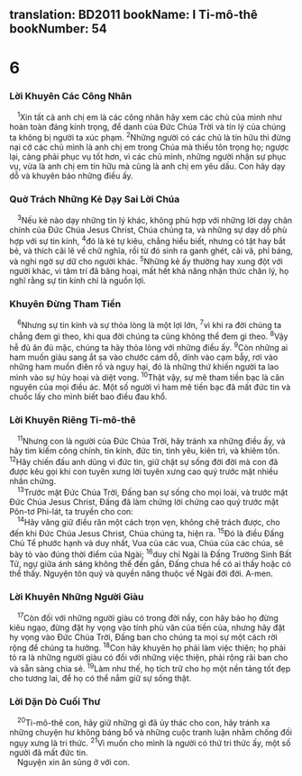translation: BD2011
bookName: I Ti-mô-thê 
bookNumber: 54
-------

<div class="title"><h1>6</h1><h3>Lời Khuyên Các Công Nhân</h3></div>
<span class="verse 1ti_6_1"> <sup>1</sup>Xin tất cả anh chị em là các công nhân hãy xem các chủ của mình như hoàn toàn đáng kính trọng, để danh của Ðức Chúa Trời và tín lý của chúng ta không bị người ta xúc phạm. </span>
<span class="verse 1ti_6_2"><sup>2</sup>Những người có các chủ là tín hữu thì đừng nại cớ các chủ mình là anh chị em trong Chúa mà thiếu tôn trọng họ; ngược lại, càng phải phục vụ tốt hơn, vì các chủ mình, những người nhận sự phục vụ, vừa là anh chị em tín hữu mà cũng là anh chị em yêu dấu. Con hãy dạy dỗ và khuyên bảo những điều ấy.<br/></span>
<div class="title"><h3>Quở Trách Những Kẻ Dạy Sai Lời Chúa</h3></div>
<span class="verse 1ti_6_3"> <sup>3</sup>Nếu kẻ nào dạy những tín lý khác, không phù hợp với những lời dạy chân chính của Ðức Chúa Jesus Christ, Chúa chúng ta, và những sự dạy dỗ phù hợp với sự tin kính, </span>
<span class="verse 1ti_6_4"><sup>4</sup>đó là kẻ tự kiêu, chẳng hiểu biết, nhưng có tật hay bắt bẻ, và thích cãi lẽ về chữ nghĩa, rồi từ đó sinh ra ganh ghét, cãi vã, phỉ báng, và nghi ngờ sự dữ cho người khác. </span>
<span class="verse 1ti_6_5"><sup>5</sup>Những kẻ ấy thường hay xung đột với người khác, vì tâm trí đã băng hoại, mất hết khả năng nhận thức chân lý, họ nghĩ rằng sự tin kính chỉ là nguồn lợi.<br/></span>
<div class="title"><h3>Khuyên Ðừng Tham Tiền</h3></div>
<span class="verse 1ti_6_6"> <sup>6</sup>Nhưng sự tin kính và sự thỏa lòng là một lợi lớn, </span>
<span class="verse 1ti_6_7"><sup>7</sup>vì khi ra đời chúng ta chẳng đem gì theo, khi qua đời chúng ta cũng không thể đem gì theo. </span>
<span class="verse 1ti_6_8"><sup>8</sup>Vậy hễ đủ ăn đủ mặc, chúng ta hãy thỏa lòng với những điều ấy. </span>
<span class="verse 1ti_6_9"><sup>9</sup>Còn những ai ham muốn giàu sang ắt sa vào chước cám dỗ, dính vào cạm bẫy, rơi vào những ham muốn điên rồ và nguy hại, đó là những thứ khiến người ta lao mình vào sự hủy hoại và diệt vong. </span>
<span class="verse 1ti_6_10"><sup>10</sup>Thật vậy, sự mê tham tiền bạc là căn nguyên của mọi điều ác. Một số người vì ham mê tiền bạc đã mất đức tin và chuốc lấy cho mình biết bao điều đau khổ.<br/></span>
<div class="title"><h3>Lời Khuyên Riêng Ti-mô-thê</h3></div>
<span class="verse 1ti_6_11"> <sup>11</sup>Nhưng con là người của Ðức Chúa Trời, hãy tránh xa những điều ấy, và hãy tìm kiếm công chính, tin kính, đức tin, tình yêu, kiên trì, và khiêm tốn. </span>
<span class="verse 1ti_6_12"><sup>12</sup>Hãy chiến đấu anh dũng vì đức tin, giữ chặt sự sống đời đời mà con đã được kêu gọi khi con tuyên xưng lời tuyên xưng cao quý trước mặt nhiều nhân chứng.<br/></span>
<span class="verse 1ti_6_13"> <sup>13</sup>Trước mặt Ðức Chúa Trời, Ðấng ban sự sống cho mọi loài, và trước mặt Ðức Chúa Jesus Christ, Ðấng đã làm chứng lời chứng cao quý trước mặt Pôn-tơ Phi-lát, ta truyền cho con:<br/></span>
<span class="verse 1ti_6_14"> <sup>14</sup>Hãy vâng giữ điều răn một cách trọn vẹn, không chê trách được, cho đến khi Ðức Chúa Jesus Christ, Chúa chúng ta, hiện ra. </span>
<span class="verse 1ti_6_15"><sup>15</sup>Ðó là điều Ðấng Chủ Tể phước hạnh và duy nhất, Vua của các vua, Chúa của các chúa, sẽ bày tỏ vào đúng thời điểm của Ngài; </span>
<span class="verse 1ti_6_16"><sup>16</sup>duy chỉ Ngài là Ðấng Trường Sinh Bất Tử, ngự giữa ánh sáng không thể đến gần, Ðấng chưa hề có ai thấy hoặc có thể thấy. Nguyện tôn quý và quyền năng thuộc về Ngài đời đời. A-men.<br/></span>
<div class="title"><h3>Lời Khuyên Những Người Giàu</h3></div>
<span class="verse 1ti_6_17"> <sup>17</sup>Còn đối với những người giàu có trong đời nầy, con hãy bảo họ đừng kiêu ngạo, đừng đặt hy vọng vào tính phù vân của tiền của, nhưng hãy đặt hy vọng vào Ðức Chúa Trời, Ðấng ban cho chúng ta mọi sự một cách rời rộng để chúng ta hưởng. </span>
<span class="verse 1ti_6_18"><sup>18</sup>Con hãy khuyên họ phải làm việc thiện; họ phải tỏ ra là những người giàu có đối với những việc thiện, phải rộng rãi ban cho và sẵn sàng chia sẻ. </span>
<span class="verse 1ti_6_19"><sup>19</sup>Làm như thế, họ tích trữ cho họ một nền tảng tốt đẹp cho tương lai, để họ có thể nắm giữ sự sống thật.<br/></span>
<div class="title"><h3>Lời Dặn Dò Cuối Thư</h3></div>
<span class="verse 1ti_6_20"> <sup>20</sup>Ti-mô-thê con, hãy giữ những gì đã ủy thác cho con, hãy tránh xa những chuyện hư không báng bổ và những cuộc tranh luận nhằm chống đối ngụy xưng là tri thức. </span>
<span class="verse 1ti_6_21"><sup>21</sup>Vì muốn cho mình là người có thứ tri thức ấy, một số người đã mất đức tin. <br/> Nguyện xin ân sủng ở với con.<br/></span>
